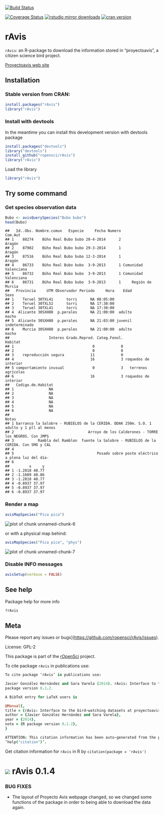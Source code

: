 
[![Build Status](https://travis-ci.org/ropensci/rAvis.svg)](https://travis-ci.org/ropensci/rAvis)

[![Coverage Status](https://coveralls.io/repos/ropensci/rAvis/badge.svg)](https://coveralls.io/r/ropensci/rAvis)
[![rstudio mirror downloads](http://cranlogs.r-pkg.org/badges/rAvis)](https://github.com/metacran/cranlogs.app)
[![cran version](http://www.r-pkg.org/badges/version/rAvis)](http://cran.rstudio.com/web/packages/rAvis)


rAvis
=====





`rAvis`: an R-package to download the information stored in “proyectoavis”, a citizen science bird project.

[Proyectoavis web site](http://proyectoavis.com/cgi-bin/portada.cgi)

## Installation

### Stable version from CRAN:


```r
install.packages("rAvis")
library("rAvis")
```


### Install with devtools

In the meantime you can install this development version with devtools package


```r
install.packages("devtools")
library("devtools")
install_github("ropensci/rAvis")
library("rAvis")
```


Load the library


```r
library("rAvis")
```



## Try some command

### Get species observation data


```r
Bubo <- avisQuerySpecies("Bubo bubo")
head(Bubo)
```

```
##   Id..Obs. Nombre.comun   Especie     Fecha Numero              Com.Aut
## 1    88274    Búho Real Bubo bubo 20-4-2014      2               Aragón
## 2    87902    Búho Real Bubo bubo 29-3-2014      1               Aragón
## 3    87516    Búho Real Bubo bubo 12-3-2014      1               Aragón
## 4    86733    Búho Real Bubo bubo  3-9-2013      1 Comunidad Valenciana
## 5    86732    Búho Real Bubo bubo  3-9-2013      1 Comunidad Valenciana
## 6    86731    Búho Real Bubo bubo  3-9-2013      1     Región de Murcia
##   Provincia     UTM Observador Periodo     Hora    Edad          Sexo
## 1    Teruel 30TXL41      torri      NA 08:05:00                      
## 2    Teruel 30TXL52      torri      NA 17:30:00                      
## 3    Teruel 30TXL41      torri      NA 17:30:00                      
## 4  Alicante 30SXH80  p.perales      NA 21:00:00  adulto         macho
## 5  Alicante 30SXH80  p.perales      NA 21:03:00 juvenil indeterminado
## 6    Murcia 30SXH80  p.perales      NA 21:00:00  adulto         macho
##                  Interes Grado.Reprod. Categ.Fenol.              Habitat
## 1                                    0            0                     
## 2                                    0            0                     
## 3    reproducción segura            11            0                     
## 4                                   16            3 roquedos de interior
## 5 comportamiento inusual             0            3   terrenos agrícolas
## 6                                   16            3 roquedos de interior
##   Codigo.de.Habitat
## 1                NA
## 2                NA
## 3                NA
## 4                NA
## 5                NA
## 6                NA
##                                                                                    Notas
## 1 barranco la Salobre - RUBIELOS de la CERIDA. DDAK 250m. S.O. 1 adulto y 1 pll al menos
## 2                                  Arroyo de los Calderones - TORRE los NEGROS. Con JMPS
## 3           Rambla del Ramblon  fuente la Salobre - RUBIELOS de la CERIDA. Con SMO y CAL
## 4                                                                                       
## 5                                      Posado sobre poste eléctrico a plena luz del día-
## 6                                                                                       
##         x     y
## 1 -1.2818 40.77
## 2 -1.1609 40.86
## 3 -1.2818 40.77
## 4 -0.8937 37.97
## 5 -0.8937 37.97
## 6 -0.8937 37.97
```


### Render a map


```r
avisMapSpecies("Pica pica")
```

![plot of chunk unnamed-chunk-6](inst/assets/figureunnamed-chunk-6.png) 


or with a physical map behind:


```r
avisMapSpecies("Pica pica", "phys")
```

![plot of chunk unnamed-chunk-7](inst/assets/figureunnamed-chunk-7.png) 


### Disable INFO messages


```r
avisSetup(verbose = FALSE)
```



## See help

Package help for more info

```r
?rAvis
```

## Meta

Please report any issues or bugs](https://github.com/ropensci/rAvis/issues).

License: GPL-2

This package is part of the [rOpenSci](http://ropensci.org/packages) project.

To cite package `rAvis` in publications use:

```coffee
To cite package ‘rAvis’ in publications use:

Javier González Hernández and Sara Varela (2014). rAvis: Interface to the bird-watching datasets at proyectoavis.com. R
package version 0.1.2.

A BibTeX entry for LaTeX users is

@Manual{,
title = {rAvis: Interface to the bird-watching datasets at proyectoavis.com},
author = {Javier González Hernández and Sara Varela},
year = {2014},
note = {R package version 0.1.2},
}

ATTENTION: This citation information has been auto-generated from the package DESCRIPTION file and may need manual editing, see
‘help("citation")’.
```

Get citation information for `rAvis` in R by `citation(package = 'rAvis')`

[![](http://ropensci.org/public_images/github_footer.png)](http://ropensci.org)
rAvis 0.1.4
===============

### BUG FIXES

* The layout of Proyecto Avis webpage changed, so we changed some functions of the package in order to being able to download the data again.  
